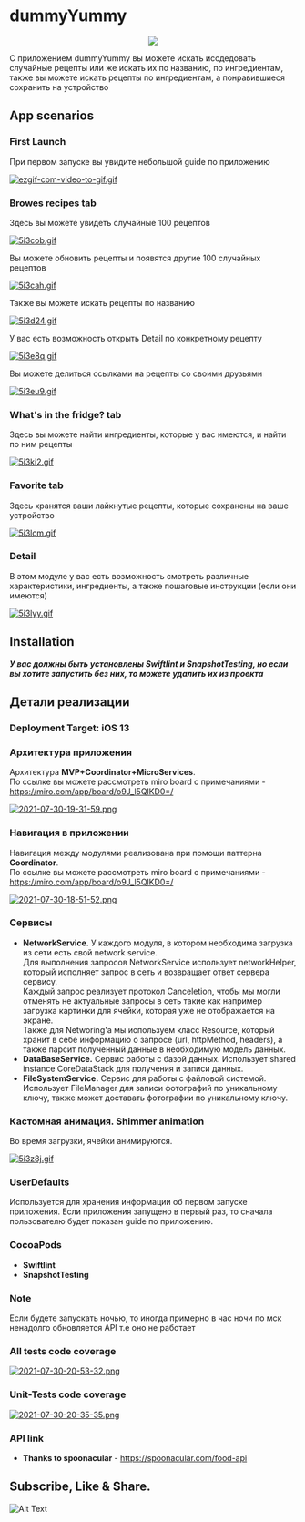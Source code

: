 # dummyYummy

<p align="center">
    <img src="https://i.postimg.cc/SKn5Y5RR/ice.png">
</p>

С приложением dummyYummy вы можете искать иссдедовать случайные рецепты или же искать их по названию, по ингредиентам, также вы можете искать рецепты по ингредиентам, а понравившиеся сохранить на устройство 

## App scenarios
### First Launch
При первом запуске вы увидите небольшой guide по приложению

[![ezgif-com-video-to-gif.gif](https://i.postimg.cc/2yZh4jY3/ezgif-com-video-to-gif.gif)](https://postimg.cc/303khTdH)

### **Browes recipes tab**
Здесь вы можете увидеть случайные 100 рецептов

[![5i3cob.gif](https://i.postimg.cc/V6LRpZ01/5i3cob.gif)](https://postimg.cc/XZmdy8gD)

Вы можете обновить рецепты и появятся другие 100 случайных рецептов

[![5i3cah.gif](https://i.postimg.cc/4y2FWkWr/5i3cah.gif)](https://postimg.cc/fSXKbFnK)

Также вы можете искать рецепты по названию

[![5i3d24.gif](https://i.postimg.cc/hPp734bJ/5i3d24.gif)](https://postimg.cc/SJYsnhPq)

У вас есть возможность открыть Detail по конкретному рецепту

[![5i3e8q.gif](https://i.postimg.cc/ZKd56Tst/5i3e8q.gif)](https://postimg.cc/sv3zrRRw)

Вы можете делиться ссылками на рецепты со своими друзьями

[![5i3eu9.gif](https://i.postimg.cc/d3QSwt77/5i3eu9.gif)](https://postimg.cc/S25GG4fq)

### What's in the fridge? tab

Здесь вы можете найти ингредиенты, которые у вас имеются, и найти по ним рецепты

[![5i3ki2.gif](https://i.postimg.cc/d1pWbPMd/5i3ki2.gif)](https://postimg.cc/5Y5qzr2N)

### Favorite tab

Здесь хранятся ваши лайкнутые рецепты, которые сохранены на ваше устройство 

[![5i3lcm.gif](https://i.postimg.cc/Fs39nhty/5i3lcm.gif)](https://postimg.cc/4m4kYkxy)

### Detail

В этом модуле у вас есть возможность смотреть различные характеристики, ингредиенты, а также пошаговые инструкции (если они имеются)

[![5i3lyy.gif](https://i.postimg.cc/WzP2sygF/5i3lyy.gif)](https://postimg.cc/7GmvVmBw)

## Installation

***У вас должны быть установлены Swiftlint и SnapshotTesting, но если вы хотите запустить без них, то можете удалить их из проекта***

## Детали реализации

### Deployment Target: iOS 13

### Архитектура приложения

Архитектура **MVP+Coordinator+MicroServices**.<br>
По ссылке вы можете рассмотреть miro board с примечаниями - https://miro.com/app/board/o9J_l5QlKD0=/

[![2021-07-30-19-31-59.png](https://i.postimg.cc/mhWh6wbR/2021-07-30-19-31-59.png)](https://postimg.cc/1VM98DnY)

### Навигация в приложении

Навигация между модулями реализована при помощи паттерна **Coordinator**.<br>
По ссылке вы можете рассмотреть miro board с примечаниями - https://miro.com/app/board/o9J_l5QlKD0=/

[![2021-07-30-18-51-52.png](https://i.postimg.cc/VvQmRhNs/2021-07-30-18-51-52.png)](https://postimg.cc/njkyV07N)

### Cервисы 

- **NetworkService.** У каждого модуля, в котором необходима загрузка из сети есть свой network service.<br>
  Для выполнения запросов NetworkService использует networkHelper, который исполняет запрос в сеть и возвращает ответ сервера сервису. <br>
  Каждый запрос реализует протокол Сanceletion, чтобы мы могли отменять не актуальные запросы в сеть такие как например загрузка картинки для ячейки, которая уже не отображается на экране. <br>
  Также для Networing'a мы используем класс Resource, который хранит в себе информацию о запросе (url, httpMethod, headers), а также парсит полученный данные в необходимую модель данных.
- **DataBaseService.** Сервис работы с базой данных. Использует shared instance CoreDataStack для получения и записи данных.
- **FileSystemService.** Сервис для работы с файловой системой. Использует FileManager для записи фотографий по уникальному ключу, также может доставать фотографии по уникальному ключу.

### Кастомная анимация. Shimmer animation

Во время загрузки, ячейки анимируются.

[![5i3z8j.gif](https://i.postimg.cc/wMxcWLk1/5i3z8j.gif)](https://postimg.cc/FdqLzf8v)

### UserDefaults

Используется для хранения информации об первом запуске приложения. Если приложения запущено в первый раз, то сначала пользователю будет показан guide по приложению.

### CocoaPods

- **Swiftlint**
- **SnapshotTesting**

### Note

Если будете запускать ночью, то иногда примерно в час ночи по мск ненадолго обновляется API т.е оно не работает

### All tests code coverage

[![2021-07-30-20-53-32.png](https://i.postimg.cc/g0jTkwLF/2021-07-30-20-53-32.png)](https://postimg.cc/JywqpzQP)

### Unit-Tests code coverage

[![2021-07-30-20-35-35.png](https://i.postimg.cc/QdPqmFPb/2021-07-30-20-35-35.png)](https://postimg.cc/ts3PC49Z)

### API link

- **Thanks to spoonacular** - https://spoonacular.com/food-api

## Subscribe, Like & Share.

![Alt Text](https://media.giphy.com/media/vFKqnCdLPNOKc/giphy.gif)
